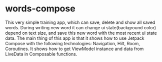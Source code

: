 # words-compose 
This very simple training app, which can save, delete and show all saved words. 
During writing new word it can change ui state(background color) depend on text size, and save this new word with the most recent ui state data.
The main thing of this app is that it shows how to use Jetpack Compose with the following technologies: Navigation, Hilt, Room, Coroutines.
It shows how to get ViewModel instance and data from LiveData in Composable functions.
